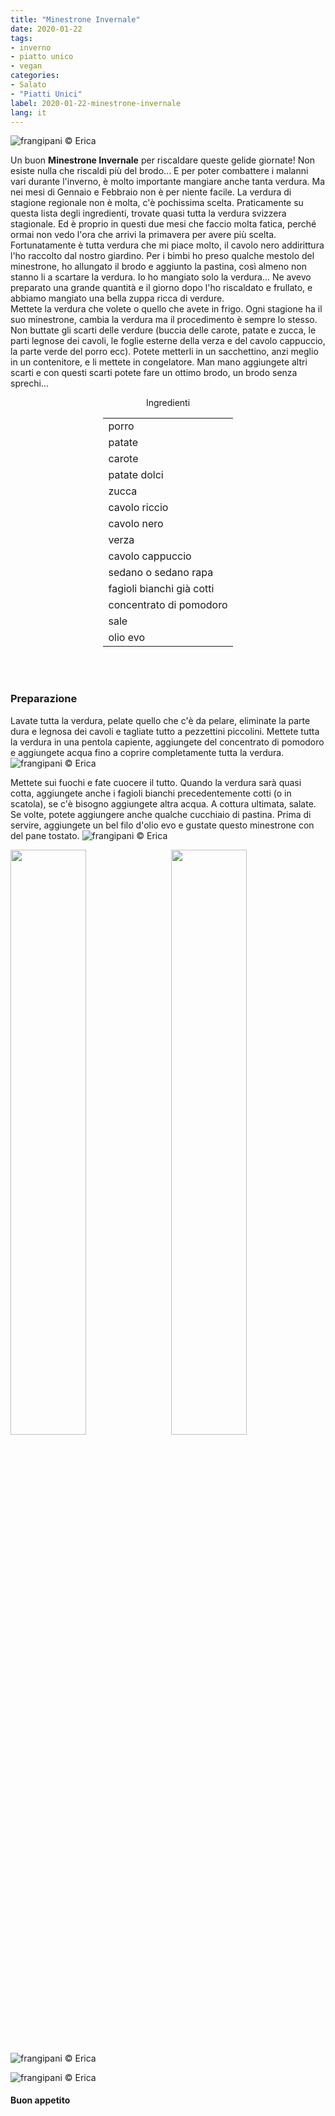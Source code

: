 ```yaml
---
title: "Minestrone Invernale"
date: 2020-01-22
tags:
- inverno
- piatto unico
- vegan
categories:
- Salato
- "Piatti Unici"
label: 2020-01-22-minestrone-invernale
lang: it 
---
```

![](header.jpeg "frangipani © Erica")

Un buon **Minestrone Invernale** per riscaldare queste gelide giornate! Non esiste nulla che riscaldi più del brodo... E per poter combattere i malanni vari durante l'inverno, è molto importante mangiare anche tanta verdura. Ma nei mesi di Gennaio e Febbraio non è per niente facile. La verdura di stagione regionale non è molta, c'è pochissima scelta. Praticamente su questa lista degli ingredienti, trovate quasi tutta la verdura svizzera stagionale. Ed è proprio in questi due mesi che faccio molta fatica, perché ormai non vedo l'ora che arrivi la primavera per avere più scelta.
<br />
Fortunatamente è tutta verdura che mi piace molto, il cavolo nero addirittura l'ho raccolto dal nostro giardino. Per i bimbi ho preso qualche mestolo del minestrone, ho allungato il brodo e aggiunto la pastina, così almeno non stanno li a scartare la verdura. Io ho mangiato solo la verdura... Ne avevo preparato una grande quantità e il giorno dopo l'ho riscaldato e frullato, e abbiamo mangiato una bella zuppa ricca di verdure.
<br />
Mettete la verdura che volete o quello che avete in frigo. Ogni stagione ha il suo minestrone, cambia la verdura ma il procedimento è sempre lo stesso.
<br />
Non buttate gli scarti delle verdure (buccia delle carote, patate e zucca, le parti legnose dei cavoli, le foglie esterne della verza e del cavolo cappuccio, la parte verde del porro ecc). Potete metterli in un sacchettino, anzi meglio in un contenitore, e li mettete in congelatore. Man mano aggiungete altri scarti e con questi scarti potete fare un ottimo brodo, un brodo senza sprechi...

<div id="wrapper" style="text-align: center">
  <div id="yourdiv" style="display: inline-block;">
    <div class="ingredients">
      <div class="ingredients-title">Ingredienti</div>
      <table>
        <tbody>
          <tr>
            <td>porro</td>
          </tr>
          <tr>
            <td>patate</td>
          </tr>
          <tr>
            <td>carote</td>
           </tr>
          <tr>
            <td>patate dolci</td>
          </tr>
          <tr>
            <td>zucca</td>
           </tr>
          <tr>
            <td>cavolo riccio</td>
          </tr>
          <tr>
            <td>cavolo nero</td>
           </tr>
          <tr>
            <td>verza</td>
          </tr>
          <tr>
            <td>cavolo cappuccio</td>
          </tr>
          <tr>
            <td>sedano o sedano rapa</td>
          </tr>
          <tr>
            <td>fagioli bianchi già cotti</td>
          </tr>
          <tr>
            <td>concentrato di pomodoro</td>
          </tr>
          <tr>
            <td>sale</td>
          </tr>
          <tr>
            <td>olio evo</td>
          </tr>
        </tbody>
      </table>
      <br></br>
    </div>
  </div>
</div>


<h3>
	<font color="grey">
		<i class="fa fa-cogs"></i>
	</font> Preparazione
</h3>

Lavate tutta la verdura, pelate quello che c'è da pelare, eliminate la parte dura e legnosa dei cavoli e tagliate tutto a pezzettini piccolini. Mettete tutta la verdura in una pentola capiente, aggiungete del concentrato di pomodoro e aggiungete acqua fino a coprire completamente tutta la verdura.
![](verdura.jpeg "frangipani © Erica")

Mettete sui fuochi e fate cuocere il tutto. Quando la verdura sarà quasi cotta, aggiungete anche i fagioli bianchi precedentemente cotti (o in scatola), se c'è bisogno aggiungete altra acqua. A cottura ultimata, salate. Se volte, potete aggiungere anche qualche cucchiaio di pastina. Prima di servire, aggiungete un bel filo d'olio evo e gustate questo minestrone con del pane tostato.
![](risultato1.jpeg "frangipani © Erica")

<p>
  <div style="width: 100%; margin-bottom: ">
    <img style="float: left; width: 49%; margin-right: 1%" src="risultato2.jpeg" alt="" title="frangipani © Erica" />
    <img style="float: left; width: 49%; margin-left: 1%" src="risultato3.jpeg" alt="" title="frangipani © Erica" />
    <div style="clear: both"></div>
  </div>
</p>

![](risultato4.jpeg "frangipani © Erica")

![](risultato5.jpeg "frangipani © Erica")

<h4>Buon appetito
  <font color="red">
    <i class="fa fa-smile-o"></i>
  </font>
</h4>
